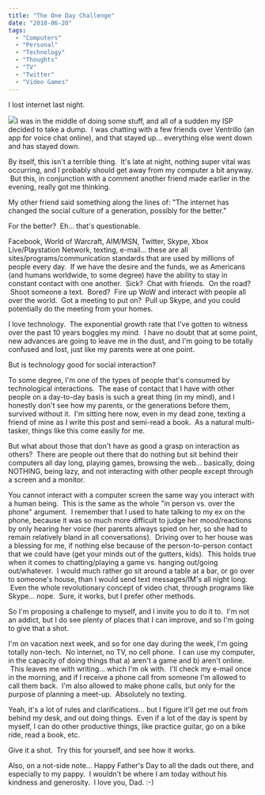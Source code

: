 ```yaml
---
title: "The One Day Challenge"
date: "2010-06-20"
tags:
  - "Computers"
  - "Personal"
  - "Technology"
  - "Thoughts"
  - "TV"
  - "Twitter"
  - "Video Games"
---
```


I lost internet last night.

![](images/Downloads.jpg)I was in the middle of doing some stuff, and all of a sudden my ISP decided to take a dump.  I was chatting with a few friends over Ventrillo (an app for voice chat online), and that stayed up… everything else went down and has stayed down.

By itself, this isn't a terrible thing.  It's late at night, nothing super vital was occurring, and I probably should get away from my computer a bit anyway.  But this, in conjunction with a comment another friend made earlier in the evening, really got me thinking.

My other friend said something along the lines of: "The internet has changed the social culture of a generation, possibly for the better."

For the better?  Eh... that's questionable.

Facebook, World of Warcraft, AIM/MSN, Twitter, Skype, Xbox Live/Playstation Network, texting, e-mail... these are all sites/programs/communication standards that are used by millions of people every day.  If we have the desire and the funds, we as Americans (and humans worldwide, to some degree) have the ability to stay in constant contact with one another.  Sick?  Chat with friends.  On the road?  Shoot someone a text.  Bored?  Fire up WoW and interact with people all over the world.  Got a meeting to put on?  Pull up Skype, and you could potentially do the meeting from your homes.

I love technology.  The exponential growth rate that I've gotten to witness over the past 10 years boggles my mind.  I have no doubt that at some point, new advances are going to leave me in the dust, and I'm going to be totally confused and lost, just like my parents were at one point.

But is technology good for social interaction?

To some degree, I'm one of the types of people that's consumed by technological interactions.  The ease of contact that I have with other people on a day-to-day basis is such a great thing (in my mind), and I honestly don't see how my parents, or the generations before them, survived without it.  I'm sitting here now, even in my dead zone, texting a friend of mine as I write this post and semi-read a book.  As a natural multi-tasker, things like this come easily for me.

But what about those that don't have as good a grasp on interaction as others?  There are people out there that do nothing but sit behind their computers all day long, playing games, browsing the web... basically, doing NOTHING, being lazy, and not interacting with other people except through a screen and a monitor.

You cannot interact with a computer screen the same way you interact with a human being.  This is the same as the whole "in person vs. over the phone" argument.  I remember that I used to hate talking to my ex on the phone, because it was so much more difficult to judge her mood/reactions by only hearing her voice (her parents always spied on her, so she had to remain relatively bland in all conversations).  Driving over to her house was a blessing for me, if nothing else because of the person-to-person contact that we could have (get your minds out of the gutters, kids).  This holds true when it comes to chatting/playing a game vs. hanging out/going out/whatever.  I would much rather go sit around a table at a bar, or go over to someone's house, than I would send text messages/IM's all night long.  Even the whole revolutionary concept of video chat, through programs like Skype... nope.  Sure, it works, but I prefer other methods.

So I'm proposing a challenge to myself, and I invite you to do it to.  I'm not an addict, but I do see plenty of places that I can improve, and so I'm going to give that a shot.

I'm on vacation next week, and so for one day during the week, I'm going totally non-tech.  No internet, no TV, no cell phone.  I can use my computer, in the capacity of doing things that a) aren't a game and b) aren't online.  This leaves me with writing... which I'm ok with.  I'll check my e-mail once in the morning, and if I receive a phone call from someone I'm allowed to call them back.  I'm also allowed to make phone calls, but only for the purpose of planning a meet-up.  Absolutely no texting.

Yeah, it's a lot of rules and clarifications... but I figure it'll get me out from behind my desk, and out doing things.  Even if a lot of the day is spent by myself, I can do other productive things, like practice guitar, go on a bike ride, read a book, etc.

Give it a shot.  Try this for yourself, and see how it works.

Also, on a not-side note... Happy Father's Day to all the dads out there, and especially to my pappy.  I wouldn't be where I am today without his kindness and generosity.  I love you, Dad. :-)
